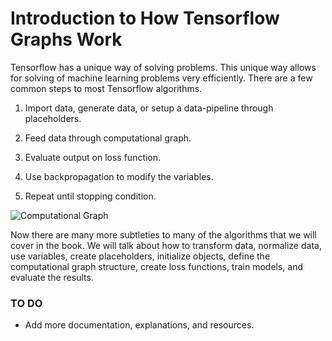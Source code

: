 # Introduction to How Tensorflow Graphs Work

Tensorflow has a unique way of solving problems. This unique way allows for solving of machine learning problems very efficiently.  There are a few common steps to most Tensorflow algorithms.

 1. Import data, generate data, or setup a data-pipeline through placeholders.

 2. Feed data through computational graph.

 3. Evaluate output on loss function.

 4. Use backpropagation to modify the variables.

 5. Repeat until stopping condition.

![Computational Graph](https://github.com/nfmcclure/tensorflow_cookbook/blob/master/01_Introduction/images/01_outline.png "A general outline of computational graphs")


Now there are many more subtleties to many of the algorithms that we will cover in the book.  We will talk about how to transform data, normalize data, use variables, create placeholders, initialize objects, define the computational graph structure, create loss functions, train models, and evaluate the results.

### TO DO

 - Add more documentation, explanations, and resources.
